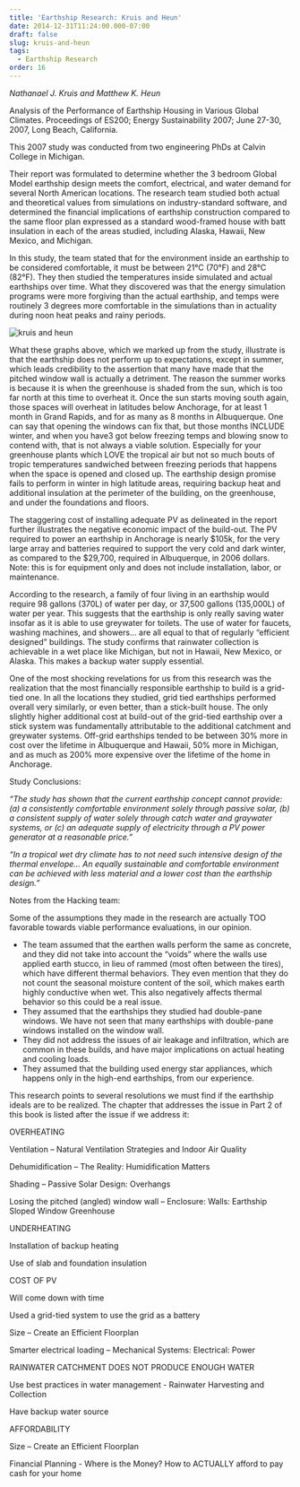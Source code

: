 ```yaml
---
title: 'Earthship Research: Kruis and Heun'
date: 2014-12-31T11:24:00.000-07:00
draft: false
slug: kruis-and-heun
tags:
  - Earthship Research
order: 16
---
```


_Nathanael J. Kruis and Matthew K. Heun_

Analysis of the Performance of Earthship Housing in Various Global Climates. Proceedings of ES200; Energy Sustainability 2007; June 27-30, 2007, Long Beach, California.

This 2007 study was conducted from two engineering PhDs at Calvin College in Michigan.

Their report was formulated to determine whether the 3 bedroom Global Model earthship design meets the comfort, electrical, and water demand for several North American locations. The research team studied both actual and theoretical values from simulations on industry-standard software, and determined the financial implications of earthship construction compared to the same floor plan expressed as a standard wood-framed house with batt insulation in each of the areas studied, including Alaska, Hawaii, New Mexico, and Michigan.

In this study, the team stated that for the environment inside an earthship to be considered comfortable, it must be between 21°C (70°F) and 28°C (82°F). They then studied the temperatures inside simulated and actual earthships over time. What they discovered was that the energy simulation programs were more forgiving than the actual earthship, and temps were routinely 3 degrees more comfortable in the simulations than in actuality during noon heat peaks and rainy periods.

![kruis and heun](/images/blog/legacy/kruis%252520and%252520heun%25255B3%25255D.jpg)

What these graphs above, which we marked up from the study, illustrate is that the earthship does not perform up to expectations, except in summer, which leads credibility to the assertion that many have made that the pitched window wall is actually a detriment. The reason the summer works is because it is when the greenhouse is shaded from the sun, which is too far north at this time to overheat it. Once the sun starts moving south again, those spaces will overheat in latitudes below Anchorage, for at least 1 month in Grand Rapids, and for as many as 8 months in Albuquerque. One can say that opening the windows can fix that, but those months INCLUDE winter, and when you have3 got below freezing temps and blowing snow to contend with, that is not always a viable solution. Especially for your greenhouse plants which LOVE the tropical air but not so much bouts of tropic temperatures sandwiched between freezing periods that happens when the space is opened and closed up. The earthship design promise fails to perform in winter in high latitude areas, requiring backup heat and additional insulation at the perimeter of the building, on the greenhouse, and under the foundations and floors.

The staggering cost of installing adequate PV as delineated in the report further illustrates the negative economic impact of the build-out. The PV required to power an earthship in Anchorage is nearly $105k, for the very large array and batteries required to support the very cold and dark winter, as compared to the $29,700, required in Albuquerque, in 2006 dollars. Note: this is for equipment only and does not include installation, labor, or maintenance.

According to the research, a family of four living in an earthship would require 98 gallons (370L) of water per day, or 37,500 gallons (135,000L) of water per year. This suggests that the earthship is only really saving water insofar as it is able to use greywater for toilets. The use of water for faucets, washing machines, and showers… are all equal to that of regularly “efficient designed” buildings. The study confirms that rainwater collection is achievable in a wet place like Michigan, but not in Hawaii, New Mexico, or Alaska. This makes a backup water supply essential.

One of the most shocking revelations for us from this research was the realization that the most financially responsible earthship to build is a grid-tied one. In all the locations they studied, grid tied earthships performed overall very similarly, or even better, than a stick-built house. The only slightly higher additional cost at build-out of the grid-tied earthship over a stick system was fundamentally attributable to the additional catchment and greywater systems. Off-grid earthships tended to be between 30% more in cost over the lifetime in Albuquerque and Hawaii, 50% more in Michigan, and as much as 200% more expensive over the lifetime of the home in Anchorage.

Study Conclusions:  

_“The study has shown that the current earthship concept cannot provide: (a) a consistently comfortable environment solely through passive solar, (b) a consistent supply of water solely through catch water and graywater systems, or (c) an adequate supply of electricity through a PV power generator at a reasonable price.”_

_“In a tropical wet dry climate has to not need such intensive design of the thermal envelope… An equally sustainable and comfortable environment can be achieved with less material and a lower cost than the earthship design.”_

Notes from the Hacking team:  

Some of the assumptions they made in the research are actually TOO favorable towards viable performance evaluations, in our opinion.

- The team assumed that the earthen walls perform the same as concrete, and they did not take into account the “voids” where the walls use applied earth stucco, in lieu of rammed (most often between the tires), which have different thermal behaviors. They even mention that they do not count the seasonal moisture content of the soil, which makes earth highly conductive when wet. This also negatively affects thermal behavior so this could be a real issue.
- They assumed that the earthships they studied had double-pane windows. We have not seen that many earthships with double-pane windows installed on the window wall.
- They did not address the issues of air leakage and infiltration, which are common in these builds, and have major implications on actual heating and cooling loads.
- They assumed that the building used energy star appliances, which happens only in the high-end earthships, from our experience.

This research points to several resolutions we must find if the earthship ideals are to be realized. The chapter that addresses the issue in Part 2 of this book is listed after the issue if we address it:  

OVERHEATING

Ventilation – Natural Ventilation Strategies and Indoor Air Quality

Dehumidification – The Reality: Humidification Matters

Shading – Passive Solar Design: Overhangs

Losing the pitched (angled) window wall – Enclosure: Walls: Earthship Sloped Window Greenhouse

UNDERHEATING

Installation of backup heating

Use of slab and foundation insulation

COST OF PV

Will come down with time

Used a grid-tied system to use the grid as a battery

Size – Create an Efficient Floorplan

Smarter electrical loading – Mechanical Systems: Electrical: Power

RAINWATER CATCHMENT DOES NOT PRODUCE ENOUGH WATER

Use best practices in water management - Rainwater Harvesting and Collection

Have backup water source

AFFORDABILITY

Size – Create an Efficient Floorplan

Financial Planning - Where is the Money? How to ACTUALLY afford to pay cash for your home
